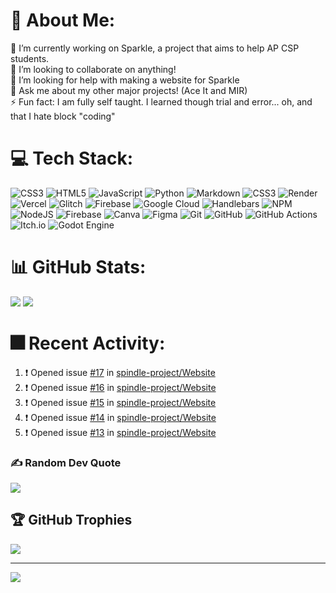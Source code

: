 # 💫 About Me:
🔭 I’m currently working on Sparkle, a project that aims to help AP CSP students.<br>👯 I’m looking to collaborate on anything!<br>🤝 I’m looking for help with making a website for Sparkle<br>💬 Ask me about my other major projects! (Ace It and MIR)<br>⚡ Fun fact: I am fully self taught. I learned though trial and error... oh, and that I hate block "coding"


# 💻 Tech Stack:
![CSS3](https://img.shields.io/badge/css3-%231572B6.svg?style=flat&logo=css3&logoColor=white) ![HTML5](https://img.shields.io/badge/html5-%23E34F26.svg?style=flat&logo=html5&logoColor=white) ![JavaScript](https://img.shields.io/badge/javascript-%23323330.svg?style=flat&logo=javascript&logoColor=%23F7DF1E) ![Python](https://img.shields.io/badge/python-3670A0?style=flat&logo=python&logoColor=ffdd54) ![Markdown](https://img.shields.io/badge/markdown-%23000000.svg?style=flat&logo=markdown&logoColor=white) ![CSS3](https://img.shields.io/badge/css3-%231572B6.svg?style=flat&logo=css3&logoColor=white) ![Render](https://img.shields.io/badge/Render-%46E3B7.svg?style=flat&logo=render&logoColor=white) ![Vercel](https://img.shields.io/badge/vercel-%23000000.svg?style=flat&logo=vercel&logoColor=white) ![Glitch](https://img.shields.io/badge/glitch-%233333FF.svg?style=flat&logo=glitch&logoColor=white) ![Firebase](https://img.shields.io/badge/firebase-%23039BE5.svg?style=flat&logo=firebase) ![Google Cloud](https://img.shields.io/badge/GoogleCloud-%234285F4.svg?style=flat&logo=google-cloud&logoColor=white) ![Handlebars](https://img.shields.io/badge/Handlebars-%23000000?style=flat&logo=Handlebars.js&logoColor=white) ![NPM](https://img.shields.io/badge/NPM-%23CB3837.svg?style=flat&logo=npm&logoColor=white) ![NodeJS](https://img.shields.io/badge/node.js-6DA55F?style=flat&logo=node.js&logoColor=white) ![Firebase](https://img.shields.io/badge/firebase-a08021?style=flat&logo=firebase&logoColor=ffcd34) ![Canva](https://img.shields.io/badge/Canva-%2300C4CC.svg?style=flat&logo=Canva&logoColor=white) ![Figma](https://img.shields.io/badge/figma-%23F24E1E.svg?style=flat&logo=figma&logoColor=white) ![Git](https://img.shields.io/badge/git-%23F05033.svg?style=flat&logo=git&logoColor=white) ![GitHub](https://img.shields.io/badge/github-%23121011.svg?style=flat&logo=github&logoColor=white) ![GitHub Actions](https://img.shields.io/badge/github%20actions-%232671E5.svg?style=flat&logo=githubactions&logoColor=white) ![Itch.io](https://img.shields.io/badge/Itch-%23FF0B34.svg?style=flat&logo=Itch.io&logoColor=white) ![Godot Engine](https://img.shields.io/badge/GODOT-%23FFFFFF.svg?style=flat&logo=godot-engine)

# 📊 GitHub Stats:
![](https://github-readme-streak-stats.herokuapp.com/?user=matthewl580&theme=nightowl&hide_border=false)
![](https://github-readme-stats.vercel.app/api/top-langs/?username=matthewl580&theme=nightowl&hide_border=false&include_all_commits=true&count_private=true&layout=compact)

# 🎆 Recent Activity:
<!--START_SECTION:activity-->
1. ❗ Opened issue [#17](https://github.com/spindle-project/Website/issues/17) in [spindle-project/Website](https://github.com/spindle-project/Website)
2. ❗ Opened issue [#16](https://github.com/spindle-project/Website/issues/16) in [spindle-project/Website](https://github.com/spindle-project/Website)
3. ❗ Opened issue [#15](https://github.com/spindle-project/Website/issues/15) in [spindle-project/Website](https://github.com/spindle-project/Website)
4. ❗ Opened issue [#14](https://github.com/spindle-project/Website/issues/14) in [spindle-project/Website](https://github.com/spindle-project/Website)
5. ❗ Opened issue [#13](https://github.com/spindle-project/Website/issues/13) in [spindle-project/Website](https://github.com/spindle-project/Website)
<!--END_SECTION:activity-->


### ✍️ Random Dev Quote
![](https://quotes-github-readme.vercel.app/api?type=horizontal&theme=radical)

## 🏆 GitHub Trophies
![](https://github-profile-trophy.vercel.app/?username=matthewl580&theme=nightowl&no-frame=false&no-bg=false&margin-w=4)

---
[![](https://visitcount.itsvg.in/api?id=matthewl580&icon=1&color=6)](https://visitcount.itsvg.in)

<!-- Proudly created with GPRM ( https://gprm.itsvg.in ) -->
